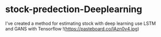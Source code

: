 # stock-predection-Deeplearning
I've created a method for estimating stock with deep learning use LSTM and GANS with Tensorflow 
!(https://pasteboard.co/IAzn0v4.jpg)
